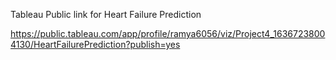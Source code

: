 Tableau Public link for Heart Failure Prediction

https://public.tableau.com/app/profile/ramya6056/viz/Project4_16367238004130/HeartFailurePrediction?publish=yes

